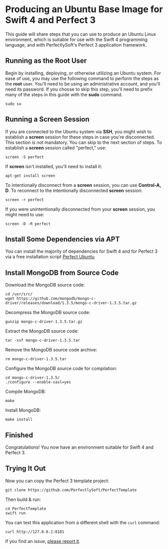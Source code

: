 # Producing an Ubuntu Base Image for Swift 4 and Perfect 3

This guide will share steps that you can use to produce an Ubuntu Linux environment, which is suitable for use with the Swift 4 programming language, and with PerfectlySoft's Perfect 3 application framework.

## Running as the Root User

Begin by installing, deploying, or otherwise utilizing an Ubuntu system. For ease of use, you may use the following command to perform the steps as the **root** user. You'll need to be using an administrative account, and you'll need its password. If you choose to skip this step, you'll need to prefix many of the steps in this guide with the **sudo** command.

```
sudo su
```

## Running a Screen Session

If you are connected to the Ubuntu system via **SSH**, you might wish to establish a **screen** session for these steps in case you're disconnected.  This section is not mandatory. You can skip to the next section of steps. To establish a **screen** session called "perfect," use:

```
screen -S perfect
```

If **screen** isn't installed, you'll need to install it:

```
apt-get install screen
```

To intentionally disconnect from a **screen** session, you can use **Control-A, D**. To reconnect to the intentionally disconnected **screen** session:

```
screen -r perfect
```

If you were unintentionally disconnected from your **screen** session, you might need to use:

```
screen -D -R perfect
```

## Install Some Dependencies via APT

You can install the majority of dependencies for Swift 4 and for Perfect 3 via a free installation script [Perfect Ubuntu](https://github.com/PerfectlySoft/Perfect-Ubuntu.git)

## Install MongoDB from Source Code

Download the MongoDB source code:

```
cd /usr/src/
wget https://github.com/mongodb/mongo-c-driver/releases/download/1.3.5/mongo-c-driver-1.3.5.tar.gz
```

Decompress the MongoDB source code:

```
gunzip mongo-c-driver-1.3.5.tar.gz
```

Extract the MongoDB source code:

```
tar -xvf mongo-c-driver-1.3.5.tar
```

Remove the MongoDB source code archive:

```
rm mongo-c-driver-1.3.5.tar
```

Configure the MongoDB source code for compilation:

```
cd mongo-c-driver-1.3.5/
./configure --enable-sasl=yes
```

Compile MongoDB:

```
make
```

Install MongoDB:

```
make install
```

## Finished

Congratulations! You now have an environment suitable for Swift 4 and Perfect 3.

## Trying It Out

Now you can copy the Perfect 3 template project:

```
git clone https://github.com/PerfectlySoft/PerfectTemplate
```

Then build & run:

```
cd PerfectTemplate
swift run
```

You can test this application from a different shell with the `curl` command:

```
curl http://127.0.0.1:8181
```

If you find an issue, [please report it](http://jira.perfect.org:8080/servicedesk/customer/portal/1).
